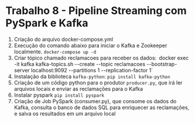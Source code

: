 
# Trabalho 8 - Pipeline Streaming com PySpark e Kafka


1. Criação do arquivo docker-compose.yml
2. Execução do comando abaixo para iniciar o Kafka e Zookeeper localmente.
`docker-compose up -d`
3. Criar tópico chamado reclamacoes para receber os dados:`
`docker exec -it kafka kafka-topics.sh --create --topic reclamacoes --bootstrap-server localhost:9092 --partitions 1 --replication-factor 1`
4. Instalação da biblioteca `kafka-python`:
`pip install kafka-python`
5. Criação de um código python para o produtor `producer.py`, que irá ler arquivos locais e enviar as reclamações para o Kafka
6. Instalar pyspark
  `pip install pyspark`
7. Criação de Job PySpark (consumer.py), que consome os dados do Kafka, consulta o banco de dados SQL para enriquecer as reclamações, e salva os resultados em um arquivo local

